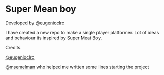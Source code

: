 Super Mean boy
===========================

Developed by [@eugenioclrc](http://twitter.com/eugenioclrc)

I have created a new repo to make a single player platformer. Lot of ideas and behaviour its inspired by Super Meat Boy.



Credits.

[@eugenioclrc](http://twitter.com/eugenioclrc)

[@msemelman](http://twitter.com/msemelman) who helped me written some lines starting the project

